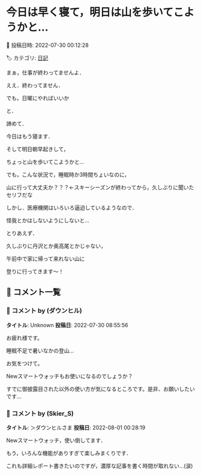 # 今日は早く寝て，明日は山を歩いてこようかと…

📅 投稿日時: 2022-07-30 00:12:28

🏷️ カテゴリ: [日記](cc4b5682fb7b8b144980957a978653fb0.md)

まぁ，仕事が終わってませんよ．


ええ．終わってません．





でも，日曜にやればいいか


と．


諦めて．


今日はもう寝ます．


そして明日朝早起きして，


ちょっと山を歩いてこようかと…





でも，こんな状況で，睡眠時か3時間ちょいなのに，


山に行って大丈夫か？？？←スキーシーズンが終わってから，久しぶりに聞いたセリフだな





しかし．医療機関はいろいろ逼迫しているようなので．


怪我とかはしないようにしないと…





とりあえず．


久しぶりに丹沢とか奥高尾とかじゃない，


午前中で家に帰って来れない山に


登りに行ってきます～！

## 💬 コメント一覧

### 💬 コメント by (ダウンヒル)
**タイトル**: Unknown
**投稿日**: 2022-07-30 08:55:56

お疲れ様です。

睡眠不足で暑いなかの登山...

お気をつけて。

Newスマートウォッチもお使いになるのでしょうか？

すでに御披露目された以外の使い方が気になるところです。是非、お願いしたいです...

### 💬 コメント by (Skier_S)
**タイトル**: ＞ダウンヒルさま
**投稿日**: 2022-08-01 00:28:19

Newスマートウォッチ，使い倒してます．

もう，いろんな機能がありすぎて楽しみまくりです．



これも詳細レポート書きたいのですが，濃厚な記事を書く時間が取れない…(涙)

